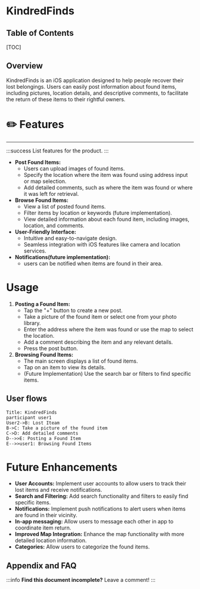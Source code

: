 
KindredFinds 
===


## Table of Contents

[TOC]

## Overview

KindredFinds is an iOS application designed to help people recover their lost belongings. Users can easily post information about found items, including pictures, location details, and descriptive comments, to facilitate the return of these items to their rightful owners.

# :pencil2:  Features
---
:::success
List features for the product.
:::

* **Post Found Items:**
    * Users can upload images of found items.
    * Specify the location where the item was found using address input or map selection.
    * Add detailed comments, such as where the item was found or where it was left for retrieval.
* **Browse Found Items:**
    * View a list of posted found items.
    * Filter items by location or keywords (future implementation).
    * View detailed information about each found item, including images, location, and comments.
* **User-Friendly Interface:**
    * Intuitive and easy-to-navigate design.
    * Seamless integration with iOS features like camera and location services.
* **Notifications(future implementation):**
    * users can be notified when items are found in their area.


# Usage

1.  **Posting a Found Item:**
    * Tap the "+" button to create a new post.
    * Take a picture of the found item or select one from your photo library.
    * Enter the address where the item was found or use the map to select the location.
    * Add a comment describing the item and any relevant details.
    * Press the post button.
2.  **Browsing Found Items:**
    * The main screen displays a list of found items.
    * Tap on an item to view its details.
    * (Future Implementation) Use the search bar or filters to find specific items.

User flows
---
```sequence
Title: KindredFinds
participant user1
User2->B: Lost Iteam
B->C: Take a picture of the found item
C->D: Add detailed comments
D-->>E: Posting a Found Item
E-->>user1: Browsing Found Items
```



# Future Enhancements

* **User Accounts:** Implement user accounts to allow users to track their lost items and receive notifications.
* **Search and Filtering:** Add search functionality and filters to easily find specific items.
* **Notifications:** Implement push notifications to alert users when items are found in their vicinity.
* **In-app messaging:** Allow users to message each other in app to coordinate item return.
* **Improved Map Integration:** Enhance the map functionality with more detailed location information.
* **Categories:** Allow users to categorize the found items.




## Appendix and FAQ

:::info
**Find this document incomplete?** Leave a comment!
:::


